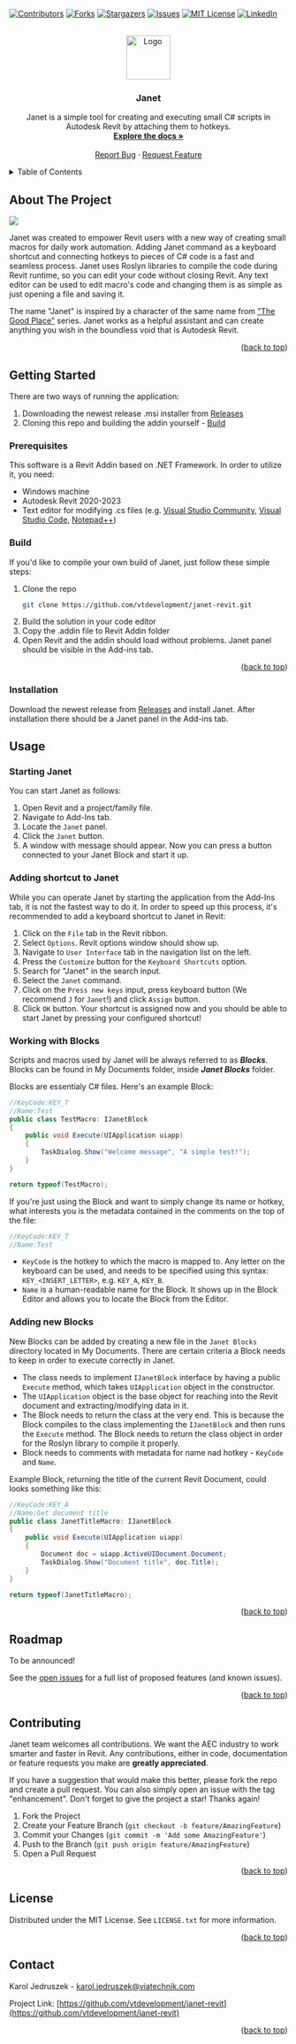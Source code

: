 <div id="top"></div>
<!--
*** Thanks for checking out the Best-README-Template. If you have a suggestion
*** that would make this better, please fork the repo and create a pull request
*** or simply open an issue with the tag "enhancement".
*** Don't forget to give the project a star!
*** Thanks again! Now go create something AMAZING! :D
-->



<!-- PROJECT SHIELDS -->
<!--
*** I'm using markdown "reference style" links for readability.
*** Reference links are enclosed in brackets [ ] instead of parentheses ( ).
*** See the bottom of this document for the declaration of the reference variables
*** for contributors-url, forks-url, etc. This is an optional, concise syntax you may use.
*** https://www.markdownguide.org/basic-syntax/#reference-style-links
-->
[![Contributors][contributors-shield]][contributors-url]
[![Forks][forks-shield]][forks-url]
[![Stargazers][stars-shield]][stars-url]
[![Issues][issues-shield]][issues-url]
[![MIT License][license-shield]][license-url]
[![LinkedIn][linkedin-shield]][linkedin-url]



<!-- PROJECT LOGO -->
<br />
<div align="center">
  <a href="https://github.com/vtdevelopment/janet-revit">
    <img src="JanetRevit.Installer/Images/logo.ico" alt="Logo" width="80" height="80">
  </a>

<h3 align="center">Janet</h3>

  <p align="center">
    Janet is a simple tool for creating and executing small C# scripts in Autodesk Revit by attaching them to hotkeys. 
    <br />
    <a href="https://github.com/vtdevelopment/janet-revit/wiki"><strong>Explore the docs »</strong></a>
    <br />
    <br />
    <a href="https://github.com/vtdevelopment/janet-revit/issues">Report Bug</a>
    ·
    <a href="https://github.com/vtdevelopment/janet-revit/issues">Request Feature</a>
  </p>
</div>



<!-- TABLE OF CONTENTS -->
<details>
  <summary>Table of Contents</summary>
  <ol>
    <li>
      <a href="#about-the-project">About The Project</a>
    </li>
    <li>
      <a href="#getting-started">Getting Started</a>
      <ul>
        <li><a href="#prerequisites">Prerequisites</a></li>
        <li><a href="#installation">Installation</a></li>
      </ul>
    </li>
    <li><a href="#usage">Usage</a></li>
    <li><a href="#roadmap">Roadmap</a></li>
    <li><a href="#contributing">Contributing</a></li>
    <li><a href="#license">License</a></li>
    <li><a href="#contact">Contact</a></li>
    <li><a href="#acknowledgments">Acknowledgments</a></li>
  </ol>
</details>



<!-- ABOUT THE PROJECT -->
## About The Project

<img style="max-height:500px;" src="docs/Images/janet_test.gif"/><br/>

Janet was created to empower Revit users with a new way of creating small macros for daily work automation. Adding Janet command as a keyboard shortcut and connecting hotkeys to pieces of C# code is a fast and seamless process. Janet uses Roslyn libraries to compile the code during Revit runtime, so you can edit your code without closing Revit. Any text editor can be used to edit macro's code and changing them is as simple as just opening a file and saving it.

The name "Janet" is inspired by a character of the same name from <a href="https://thegoodplace.fandom.com/wiki/Janet">"The Good Place"</a> series. Janet works as a helpful assistant and can create anything you wish in the boundless void that is Autodesk Revit.

<p align="right">(<a href="#top">back to top</a>)</p>


<!-- GETTING STARTED -->
## Getting Started

There are two ways of running the application:
1. Downloading the newest release .msi installer from [Releases](https://github.com/vtdevelopment/janet-revit/releases)
2. Cloning this repo and building the addin yourself - [Build](https://github.com/vtdevelopment/janet-revit#build)

### Prerequisites

This software is a Revit Addin based on .NET Framework. In order to utilize it, you need:
* Windows machine
* Autodesk Revit 2020-2023
* Text editor for modifying .cs files (e.g. [Visual Studio Community](https://visualstudio.microsoft.com/vs/community/), [Visual Studio Code](https://code.visualstudio.com/), [Notepad++](https://notepad-plus-plus.org/))

### Build
If you'd like to compile your own build of Janet, just follow these simple steps:

1. Clone the repo
   ```sh
   git clone https://github.com/vtdevelopment/janet-revit.git
   ```
2. Build the solution in your code editor
3. Copy the .addin file to Revit Addin folder
4. Open Revit and the addin should load without problems. Janet panel should be visible in the Add-ins tab.

<p align="right">(<a href="#top">back to top</a>)</p>

### Installation
Download the newest release from [Releases](https://github.com/vtdevelopment/janet-revit/releases) and install Janet. After installation there should be a Janet panel in the Add-ins tab.

<!-- USAGE EXAMPLES -->
## Usage

### Starting Janet
You can start Janet as follows:
1. Open Revit and a project/family file.
2. Navigate to Add-Ins tab.
3. Locate the `Janet` panel.
4. Click the `Janet` button.
5. A window with message should appear. Now you can press a button connected to your Janet Block and start it up.

### Adding shortcut to Janet
While you can operate Janet by starting the application from the Add-Ins tab, it is not the fastest way to do it.
In order to speed up this process, it's recommended to add a keyboard shortcut to Janet in Revit:

1. Click on the `File` tab in the Revit ribbon.
2. Select `Options`. Revit options window should show up.
3. Navigate to `User Interface` tab in the navigation list on the left.
4. Press the `Customize` button for the `Keyboard Shortcuts` option.
5. Search for "Janet" in the search input.
6. Select the `Janet` command.
7. Click on the `Press new keys` input, press keyboard button (We recommend `J` for `Janet`!) and click `Assign` button.
8. Click `OK` button. Your shortcut is assigned now and you should be able to start Janet by pressing your configured shortcut!

### Working with Blocks

Scripts and macros used by Janet will be always referred to as ***Blocks***.
Blocks can be found in My Documents folder, inside ***Janet Blocks*** folder.

Blocks are essentialy C# files. Here's an example Block:
```csharp
//KeyCode:KEY_T
//Name:Test
public class TestMacro: IJanetBlock
{
    public void Execute(UIApplication uiapp)
    {
        TaskDialog.Show("Welcome message", "A simple test!");
    }
}

return typeof(TestMacro);
```
If you're just using the Block and want to simply change its name or hotkey, what interests you is the metadata contained in the comments on the top of the file:
```csharp
//KeyCode:KEY_T
//Name:Test
```

- `KeyCode` is the hotkey to which the macro is mapped to. Any letter on the keyboard can be used, and needs to be specified using this syntax: `KEY_<INSERT_LETTER>`, e.g. `KEY_A`, `KEY_B`.
- `Name` is a human-readable name for the Block. It shows up in the Block Editor and allows you to locate the Block from the Editor.

### Adding new Blocks

New Blocks can be added by creating a new file in the `Janet Blocks` directory located in My Documents.
There are certain criteria a Block needs to keep in order to execute correctly in Janet.

- The class needs to implement `IJanetBlock` interface by having a public `Execute` method, which takes `UIApplication` object in the constructor.
- The `UIApplication` object is the base object for reaching into the Revit document and extracting/modifying data in it.
- The Block needs to return the class at the very end. This is because the Block compiles to the class implementing the `IJanetBlock` and then runs the `Execute` method. The Block needs to return the class object in order for the Roslyn library to compile it properly.
- Block needs to comments with metadata for name nad hotkey - `KeyCode` and `Name`.

Example Block, returning the title of the current Revit Document, could looks something like this:
```csharp
//KeyCode:KEY_A
//Name:Get document title
public class JanetTitleMacro: IJanetBlock
{
    public void Execute(UIApplication uiapp)
    {
        Document doc = uiapp.ActiveUIDocument.Document;
        TaskDialog.Show("Document title", doc.Title);
    }
}

return typeof(JanetTitleMacro);
```

<p align="right">(<a href="#top">back to top</a>)</p>

## Roadmap

To be announced!

See the [open issues](https://github.com/vtdevelopment/janet-revit/issues) for a full list of proposed features (and known issues).

<p align="right">(<a href="#top">back to top</a>)</p>



<!-- CONTRIBUTING -->
## Contributing

Janet team welcomes all contributions. We want the AEC industry to work smarter and faster in Revit. Any contributions, either in code, documentation or feature requests you make are **greatly appreciated**.

If you have a suggestion that would make this better, please fork the repo and create a pull request. You can also simply open an issue with the tag "enhancement".
Don't forget to give the project a star! Thanks again!

1. Fork the Project
2. Create your Feature Branch (`git checkout -b feature/AmazingFeature`)
3. Commit your Changes (`git commit -m 'Add some AmazingFeature'`)
4. Push to the Branch (`git push origin feature/AmazingFeature`)
5. Open a Pull Request

<p align="right">(<a href="#top">back to top</a>)</p>



<!-- LICENSE -->
## License

Distributed under the MIT License. See `LICENSE.txt` for more information.

<p align="right">(<a href="#top">back to top</a>)</p>



<!-- CONTACT -->
## Contact

Karol Jedruszek - karol.jedruszek@viatechnik.com

Project Link: [https://github.com/vtdevelopment/janet-revit](https://github.com/vtdevelopment/janet-revit)

<p align="right">(<a href="#top">back to top</a>)</p>


<!-- MARKDOWN LINKS & IMAGES -->
<!-- https://www.markdownguide.org/basic-syntax/#reference-style-links -->
[contributors-shield]: https://img.shields.io/github/contributors/vtdevelopment/janet-revit.svg?style=for-the-badge
[contributors-url]: https://github.com/vtdevelopment/janet-revit/graphs/contributors
[forks-shield]: https://img.shields.io/github/forks/vtdevelopment/janet-revit.svg?style=for-the-badge
[forks-url]: https://github.com/vtdevelopment/janet-revit/network/members
[stars-shield]: https://img.shields.io/github/stars/vtdevelopment/janet-revit.svg?style=for-the-badge
[stars-url]: https://github.com/vtdevelopment/janet-revit/stargazers
[issues-shield]: https://img.shields.io/github/issues/vtdevelopment/janet-revit.svg?style=for-the-badge
[issues-url]: https://github.com/vtdevelopment/janet-revit/issues
[license-shield]: https://img.shields.io/github/license/vtdevelopment/janet-revit.svg?style=for-the-badge
[license-url]: https://github.com/vtdevelopment/janet-revit/blob/master/LICENSE.txt
[linkedin-shield]: https://img.shields.io/badge/-LinkedIn-black.svg?style=for-the-badge&logo=linkedin&colorB=555
[linkedin-url]: https://linkedin.com/in/linkedin_username
[product-screenshot]: Docs/Images/janet_test.gif
